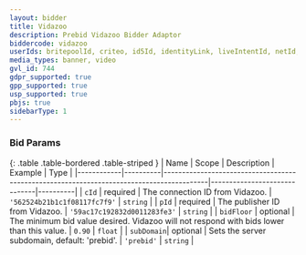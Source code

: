 ```yaml
---
layout: bidder
title: Vidazoo
description: Prebid Vidazoo Bidder Adaptor
biddercode: vidazoo
userIds: britepoolId, criteo, id5Id, identityLink, liveIntentId, netId, parrableId, pubCommonId, unifiedId
media_types: banner, video
gvl_id: 744
gdpr_supported: true
gpp_supported: true
usp_supported: true
pbjs: true
sidebarType: 1
---
```


### Bid Params

{: .table .table-bordered .table-striped }
| Name       | Scope    | Description                                                                              | Example                      | Type     |
|------------|----------|------------------------------------------------------------------------------------------|------------------------------|----------|
| `cId`      | required | The connection ID from Vidazoo.                                                          | `'562524b21b1c1f08117fc7f9'` | `string` |
| `pId`      | required | The publisher ID from Vidazoo.                                                           | `'59ac17c192832d0011283fe3'` | `string` |
| `bidFloor` | optional | The minimum bid value desired. Vidazoo will not respond with bids lower than this value. | `0.90`                       | `float`  |
| `subDomain`| optional | Sets the server subdomain, default: 'prebid'.                                            | `'prebid'`                     | `string` |
